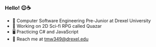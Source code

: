 ###     Hello! 😌☕ 

* 🐲 Computer Software Engineering Pre-Junior at Drexel University
* 🌌 Working on 2D Sci-fi RPG called Quazar
* 🖥️ Practicing C# and JavaScript
* 📧 Reach me at tmw349@drexel.edu
